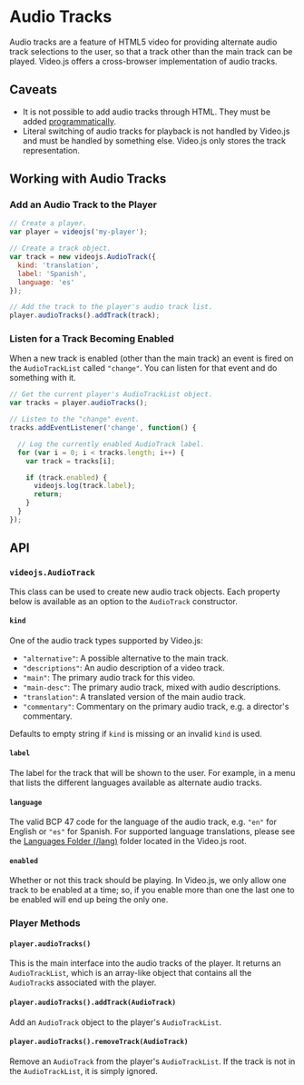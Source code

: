 # Audio Tracks
Audio tracks are a feature of HTML5 video for providing alternate audio track selections to the user, so that a track other than the main track can be played. Video.js offers a cross-browser implementation of audio tracks.

## Caveats
- It is not possible to add audio tracks through HTML. They must be added [programmatically](#api).
- Literal switching of audio tracks for playback is not handled by Video.js and must be handled by something else. Video.js only stores the track representation.

## Working with Audio Tracks
### Add an Audio Track to the Player
```js
// Create a player.
var player = videojs('my-player');

// Create a track object.
var track = new videojs.AudioTrack({
  kind: 'translation',
  label: 'Spanish',
  language: 'es'
});

// Add the track to the player's audio track list.
player.audioTracks().addTrack(track);
```

### Listen for a Track Becoming Enabled
When a new track is enabled (other than the main track) an event is fired on the `AudioTrackList` called `"change"`. You can listen for that event and do something with it.

```js
// Get the current player's AudioTrackList object.
var tracks = player.audioTracks();

// Listen to the "change" event.
tracks.addEventListener('change', function() {

  // Log the currently enabled AudioTrack label.
  for (var i = 0; i < tracks.length; i++) {
    var track = tracks[i];

    if (track.enabled) {
      videojs.log(track.label);
      return;
    }
  }
});
```

## API
### `videojs.AudioTrack`
This class can be used to create new audio track objects. Each property below is available as an option to the `AudioTrack` constructor.

#### `kind`
One of the audio track types supported by Video.js:

- `"alternative"`: A possible alternative to the main track.
- `"descriptions"`: An audio description of a video track.
- `"main"`: The primary audio track for this video.
- `"main-desc"`: The primary audio track, mixed with audio descriptions.
- `"translation"`: A translated version of the main audio track.
- `"commentary"`: Commentary on the primary audio track, e.g. a director's commentary.

Defaults to empty string if `kind` is missing or an invalid `kind` is used.

#### `label`
The label for the track that will be shown to the user. For example, in a menu that lists the different languages available as alternate audio tracks.

#### `language`
The valid BCP 47 code for the language of the audio track, e.g. `"en"` for English or `"es"` for Spanish. For supported language translations, please see the [Languages Folder (/lang)](https://github.com/videojs/video.js/tree/master/lang) folder located in the Video.js root.

#### `enabled`
Whether or not this track should be playing. In Video.js, we only allow one track to be enabled at a time; so, if you enable more than one the last one to be enabled will end up being the only one.

### Player Methods
#### `player.audioTracks()`
This is the main interface into the audio tracks of the player. It returns an `AudioTrackList`, which is an array-like object that contains all the `AudioTrack`s associated with the player.

#### `player.audioTracks().addTrack(AudioTrack)`
Add an `AudioTrack` object to the player's `AudioTrackList`.

#### `player.audioTracks().removeTrack(AudioTrack)`
Remove an `AudioTrack` from the player's `AudioTrackList`. If the track is not in the `AudioTrackList`, it is simply ignored.
